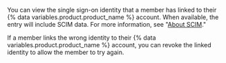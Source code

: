 You can view the single sign-on identity that a member has linked to their {% data variables.product.product_name %} account. When available, the entry will include SCIM data. For more information, see "[About SCIM](/github/setting-up-and-managing-organizations-and-teams/about-scim)."

If a member links the wrong identity to their {% data variables.product.product_name %} account, you can revoke the linked identity to allow the member to try again.
